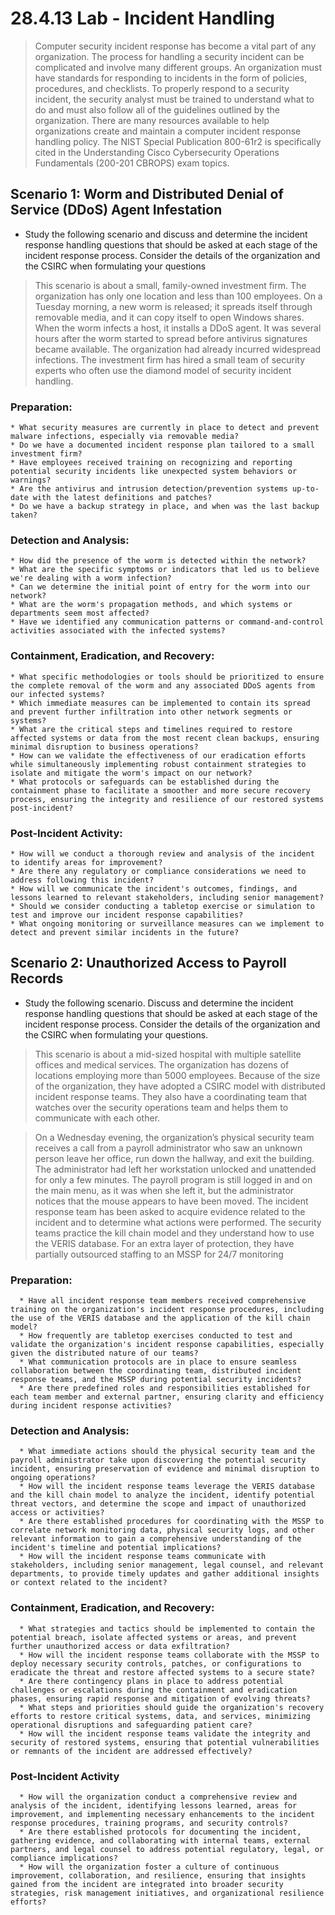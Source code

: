# 28.4.13 Lab - Incident Handling

> Computer security incident response has become a vital part of any organization. The process for handling a 
security incident can be complicated and involve many different groups. An organization must have standards 
for responding to incidents in the form of policies, procedures, and checklists. To properly respond to a 
security incident, the security analyst must be trained to understand what to do and must also follow all of the 
guidelines outlined by the organization. There are many resources available to help organizations create and 
maintain a computer incident response handling policy. The NIST Special Publication 800-61r2 is specifically 
cited in the Understanding Cisco Cybersecurity Operations Fundamentals (200-201 CBROPS) exam topics.

## Scenario 1: Worm and Distributed Denial of Service (DDoS) Agent Infestation

* Study the following scenario and discuss and determine the incident response handling questions that should be asked at each stage of the incident response process. Consider the details of the organization and the CSIRC when formulating your questions

> This scenario is about a small, family-owned investment firm. The organization has only one location and less 
than 100 employees. On a Tuesday morning, a new worm is released; it spreads itself through removable 
media, and it can copy itself to open Windows shares. When the worm infects a host, it installs a DDoS agent. 
It was several hours after the worm started to spread before antivirus signatures became available. The
organization had already incurred widespread infections.
The investment firm has hired a small team of security experts who often use the diamond model of security 
incident handling.

### Preparation:

    * What security measures are currently in place to detect and prevent malware infections, especially via removable media?
    * Do we have a documented incident response plan tailored to a small investment firm?
    * Have employees received training on recognizing and reporting potential security incidents like unexpected system behaviors or warnings?
    * Are the antivirus and intrusion detection/prevention systems up-to-date with the latest definitions and patches?
    * Do we have a backup strategy in place, and when was the last backup taken?

### Detection and Analysis:

    * How did the presence of the worm is detected within the network?
    * What are the specific symptoms or indicators that led us to believe we're dealing with a worm infection?
    * Can we determine the initial point of entry for the worm into our network?
    * What are the worm's propagation methods, and which systems or departments seem most affected?
    * Have we identified any communication patterns or command-and-control activities associated with the infected systems?

### Containment, Eradication, and Recovery:

    * What specific methodologies or tools should be prioritized to ensure the complete removal of the worm and any associated DDoS agents from our infected systems?
    * Which immediate measures can be implemented to contain its spread and prevent further infiltration into other network segments or systems?
    * What are the critical steps and timelines required to restore affected systems or data from the most recent clean backups, ensuring minimal disruption to business operations?
    * How can we validate the effectiveness of our eradication efforts while simultaneously implementing robust containment strategies to isolate and mitigate the worm's impact on our network?
    * What protocols or safeguards can be established during the containment phase to facilitate a smoother and more secure recovery process, ensuring the integrity and resilience of our restored systems post-incident?

### Post-Incident Activity:

    * How will we conduct a thorough review and analysis of the incident to identify areas for improvement?
    * Are there any regulatory or compliance considerations we need to address following this incident?
    * How will we communicate the incident's outcomes, findings, and lessons learned to relevant stakeholders, including senior management?
    * Should we consider conducting a tabletop exercise or simulation to test and improve our incident response capabilities?
    * What ongoing monitoring or surveillance measures can we implement to detect and prevent similar incidents in the future?

## Scenario 2: Unauthorized Access to Payroll Records

* Study the following scenario. Discuss and determine the incident response handling questions that should be asked at each stage of the incident response process. Consider the details of the organization and the CSIRC when formulating your questions.

> This scenario is about a mid-sized hospital with multiple satellite offices and medical services. The 
organization has dozens of locations employing more than 5000 employees. Because of the size of the 
organization, they have adopted a CSIRC model with distributed incident response teams. They also have a 
coordinating team that watches over the security operations team and helps them to communicate with each 
other.

> On a Wednesday evening, the organization’s physical security team receives a call from a payroll 
administrator who saw an unknown person leave her office, run down the hallway, and exit the building. The 
administrator had left her workstation unlocked and unattended for only a few minutes. The payroll program is 
still logged in and on the main menu, as it was when she left it, but the administrator notices that the mouse 
appears to have been moved. The incident response team has been asked to acquire evidence related to the 
incident and to determine what actions were performed.
The security teams practice the kill chain model and they understand how to use the VERIS database. For an 
extra layer of protection, they have partially outsourced staffing to an MSSP for 24/7 monitoring

### Preparation:

      * Have all incident response team members received comprehensive training on the organization's incident response procedures, including the use of the VERIS database and the application of the kill chain model?
      * How frequently are tabletop exercises conducted to test and validate the organization's incident response capabilities, especially given the distributed nature of our teams?
      * What communication protocols are in place to ensure seamless collaboration between the coordinating team, distributed incident response teams, and the MSSP during potential security incidents?
      * Are there predefined roles and responsibilities established for each team member and external partner, ensuring clarity and efficiency during incident response activities?

### Detection and Analysis:

      * What immediate actions should the physical security team and the payroll administrator take upon discovering the potential security incident, ensuring preservation of evidence and minimal disruption to ongoing operations?
      * How will the incident response teams leverage the VERIS database and the kill chain model to analyze the incident, identify potential threat vectors, and determine the scope and impact of unauthorized access or activities?
      * Are there established procedures for coordinating with the MSSP to correlate network monitoring data, physical security logs, and other relevant information to gain a comprehensive understanding of the incident's timeline and potential implications?
      * How will the incident response teams communicate with stakeholders, including senior management, legal counsel, and relevant departments, to provide timely updates and gather additional insights or context related to the incident?

### Containment, Eradication, and Recovery:

      * What strategies and tactics should be implemented to contain the potential breach, isolate affected systems or areas, and prevent further unauthorized access or data exfiltration?
      * How will the incident response teams collaborate with the MSSP to deploy necessary security controls, patches, or configurations to eradicate the threat and restore affected systems to a secure state?
      * Are there contingency plans in place to address potential challenges or escalations during the containment and eradication phases, ensuring rapid response and mitigation of evolving threats?
      * What steps and priorities should guide the organization's recovery efforts to restore critical systems, data, and services, minimizing operational disruptions and safeguarding patient care?
      * How will the incident response teams validate the integrity and security of restored systems, ensuring that potential vulnerabilities or remnants of the incident are addressed effectively?

### Post-Incident Activity

      * How will the organization conduct a comprehensive review and analysis of the incident, identifying lessons learned, areas for improvement, and implementing necessary enhancements to the incident response procedures, training programs, and security controls?
      * Are there established protocols for documenting the incident, gathering evidence, and collaborating with internal teams, external partners, and legal counsel to address potential regulatory, legal, or compliance implications?
      * How will the organization foster a culture of continuous improvement, collaboration, and resilience, ensuring that insights gained from the incident are integrated into broader security strategies, risk management initiatives, and organizational resilience efforts?
